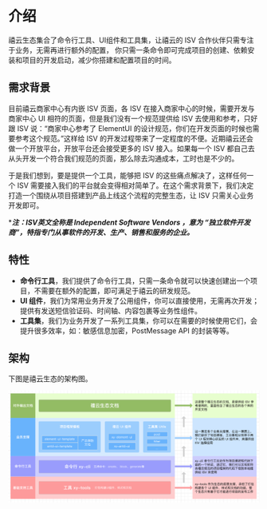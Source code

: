 
# 介绍

禧云生态集合了命令行工具、UI组件和工具集，让禧云的 ISV 合作伙伴只需专注于业务，无需再进行额外的配置，
你只需一条命令即可完成项目的创建、依赖安装和项目的开发启动，减少你搭建和配置项目的时间。

## 需求背景
目前禧云商家中心有内嵌 ISV 页面，各 ISV 在接入商家中心的时候，需要开发与商家中心 UI 相符的页面，但是我们没有一个规范提供给 ISV 去使用和参考，只好跟 ISV 说：“商家中心参考了 ElementUI 的设计规范，你们在开发页面的时候也需要参考这个规范。”这样给 ISV 的开发过程带来了一定程度的不便。近期禧云还会做一个开放平台，开放平台还会接受更多的 ISV 接入。如果每一个 ISV 都自己去从头开发一个符合我们规范的页面，那么除去沟通成本，工时也是不少的。

于是我们想到，要是提供一个工具，能够把 ISV 的这些痛点解决了，这样任何一个 ISV 需要接入我们的平台就会变得相对简单了。在这个需求背景下，我们决定打造一个围绕从项目搭建到产品上线这个流程的完整生态，让 ISV 只需关心业务开发即可。

****注：ISV英文全称是 Independent Software Vendors ，意为 “独立软件开发商”，特指专门从事软件的开发、生产、销售和服务的企业。***

## 特性

* **命令行工具**，我们提供了命令行工具，只需一条命令就可以快速创建出一个项目，不需要在额外的配置，即可满足于禧云的研发规范。
* **UI 组件**，我们为常用业务开发了公用组件，你可以直接使用，无需再次开发；提供有发送短信验证码、时间轴、内容包裹等业务性组件。
* **工具集**，我们为业务开发了一系列工具集，你可以在需要的时候使用它们，会提升很多效率，如：敏感信息加密，PostMessage API 的封装等等。

## 架构

下图是禧云生态的架构图。

![架构图](./pics/structure.png)
